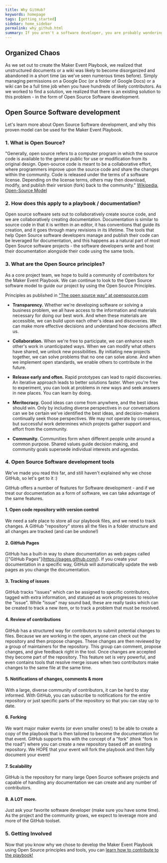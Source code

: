 ```yaml
---
title: Why GitHub?
keywords: homepage
tags: [getting_started]
sidebar: home_sidebar
permalink: why_github.html
summary: If you aren't a software developer, you are probably wondering what this GitHub thing is all about. Stick around for a bit and let's talk about why we chose to create the Maker Event Playbook using Open Source Software principles.
---
```


## Organized Chaos
As we set out to create the Maker Event Playbook, we realized that unstructured documents or a wiki was likely to become disorganized and abandoned in a short time (as we've seen numerous times before). Simply managing permissions on a Google Doc (or a folder of Google Docs) or a wiki can be a full time job when you have hundreds of likely contributors. As we worked to find a solution, we realized that there is an existing solution to this problem - in the form of Open Source Software development.

## Open Source Software development
Let's learn more about Open Source Software development, and why this proven model can be used for the Maker Event Playbook.

### 1. What is Open Source?
"Generally, open source refers to a computer program in which the source code is available to the general public for use or modification from its original design. Open-source code is meant to be a collaborative effort, where programmers improve upon the source code and share the changes within the community. Code is released under the terms of a software license. Depending on the license terms, others may then download, modify, and publish their version (fork) back to the community." [Wikipedia, Open-Source Model](https://en.wikipedia.org/wiki/Open-source_model)

### 2. How does this apply to a playbook / documentation?
Open source software sets out to collaboratively create source code, and we are collaboratively creating documentation. Documentation is similar to source code in that it is written in an editor, it has conventions that guide its creation, and it goes through many revisions in its lifetime. The tools that help Open Source software developers manage and publish their code can be leveraged for documentation, and this happens as a natural part of most Open Source software projects - the software developers write and host their documentation alongside their code using the same tools.

### 3. What are the Open Source principles?
As a core project team, we hope to build a community of contributors for the Maker Event Playbook. We can continue to look to the Open Source software model to guide our project by using the Open Source Principles.

Principles as published in ["The open source way" at opensource.com](https://opensource.com/open-source-way)

* __Transparency.__ Whether we're developing software or solving a business problem, we all have access to the information and materials necessary for doing our best work. And when these materials are accessible, we can build upon each other's ideas and discoveries. We can make more effective decisions and understand how decisions affect us.

* __Collaboration.__ When we're free to participate, we can enhance each other's work in unanticipated ways. When we can modify what others have shared, we unlock new possibilities. By initiating new projects together, we can solve problems that no one can solve alone. And when we implement open standards, we enable others to contribute in the future.

* __Release early and often.__ Rapid prototypes can lead to rapid discoveries. An iterative approach leads to better solutions faster. When you're free to experiment, you can look at problems in new ways and seek answers in new places. You can learn by doing.

* __Meritocracy.__ Good ideas can come from anywhere, and the best ideas should win. Only by including diverse perspectives in our conversations can we be certain we've identified the best ideas, and decision-makers continually seek those perspectives. We may not operate by consensus, but successful work determines which projects gather support and effort from the community.

* __Community.__ Communities form when different people unite around a common purpose. Shared values guide decision making, and community goals supersede individual interests and agendas.

### 4. Open Source Software development tools
We've made you read this far, and still haven't explained why we chose GitHub, so let's get to it :)

GitHub offers a number of features for Software development - and if we treat our documentation as a form of software, we can take advantage of the same features.

#### 1. Open code repository with version control
We need a safe place to store all our playbook files, and we need to track changes. A GitHub "repository" stores all the files in a folder structure and all changes are tracked (and can be undone!)

#### 2. GitHub Pages
GitHub has a built-in way to share documentation as web pages called []"GitHub Pages"](https://pages.github.com/). If you create your documentation in a specific way, GitHub will automatically update the web pages as you change the documentation.

#### 3. Tracking of issues
GitHub tracks "issues" which can be assigned to specific contributors, tagged with extra information, and statused as work progresses to resolve the "issue". While "issue" may sound bad, these are really tasks which can be created to track a new item, or to track a problem that must be resolved.

#### 4. Review of contributions
GitHub has a structured way for contributors to submit potential changes to files. Because we are working in the open, anyone can check out the repository and then propose changes. These changes are then reviewed by a group of maintainers for the repository. This group can comment, propose changes, and give feedback right in the tool. Once changes are accepted they become part of the repository. This feature set is very powerful, and even contains tools that resolve merge issues when two contributors make changes to the same file at the same time.

#### 5. Notifications of changes, comments & more
With a large, diverse community of contributors, it can be hard to stay informed. With GitHub, you can subscribe to notifications for the entire repository or just specific parts of the repository so that you can stay up to date.

#### 6. Forking
We want major maker events (or even smaller ones!) to be able to create a copy of the playbook that is then tailored to become the documentation for that event. GitHub supports this with the concept of a "fork" (think "fork in the road") where you can create a new repository based off an existing repository. We HOPE that your event will fork the playbook and then fully document your event!

#### 7. Scalability
GitHub is the repository for many large Open Source software projects and capable of handling any documentation we can create and any number of contributors.

#### 8. A LOT more.
Just ask your favorite software developer (make sure you have some time). As the project and the community grows, we expect to leverage more and more of the GitHub toolset.

### 5. Getting Involved
Now that you know why we chose to develop the Maker Event Playbook using Open Source principles and tools, you can [learn how to contribute to the playbook!](contributing.html) 
